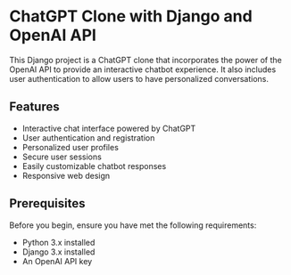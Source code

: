 # ChatGPT Clone with Django and OpenAI API

This Django project is a ChatGPT clone that incorporates the power of the OpenAI API to provide an interactive chatbot experience. It also includes user authentication to allow users to have personalized conversations.

## Features

- Interactive chat interface powered by ChatGPT
- User authentication and registration
- Personalized user profiles
- Secure user sessions
- Easily customizable chatbot responses
- Responsive web design

## Prerequisites

Before you begin, ensure you have met the following requirements:

- Python 3.x installed
- Django 3.x installed
- An OpenAI API key
